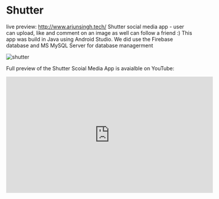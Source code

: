 # Shutter
live preview: http://www.arjunsingh.tech/
Shutter social media  app - user can upload, like and comment on an image as well can follow a friend :)
This app was build in Java using Android Studio.
We did use the Firebase database and MS MySQL Server for database managerment


![shutter](https://user-images.githubusercontent.com/28630022/105335231-a6fbc900-5b8c-11eb-9165-3c3cb802a83c.gif)



Full preview of the Shutter Scoial Media App is avaialble on YouTube:

<iframe width="560" height="315" src="https://www.youtube.com/watch?v=J4KPvZFGM_0" title="Shutter Social Media App" frameborder="0" allow="accelerometer; autoplay; clipboard-write; encrypted-media; gyroscope; picture-in-picture" allowfullscreen></iframe>
